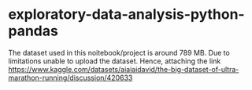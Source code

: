 # exploratory-data-analysis-python-pandas
The dataset used in this noitebook/project is around 789 MB. Due to limitations unable to upload the dataset. Hence, attaching the link 
https://www.kaggle.com/datasets/aiaiaidavid/the-big-dataset-of-ultra-marathon-running/discussion/420633 
